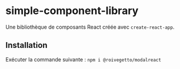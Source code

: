 # simple-component-library

Une bibliothèque de composants React créée avec `create-react-app`.

## Installation

Exécuter la commande suivante : `npm i @roivegetto/modalreact`
